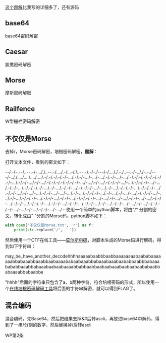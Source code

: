 [这个题解](https://www.jianshu.com/p/c43776370840)比我写的详细多了，还有源码

## base64
base64密码解密

## Caesar
凯撒密码解密

## Morse
摩斯密码解密

## Railfence
W型栅栏密码解密

## 不仅仅是Morse
去掉/，Morse密码解密，培根密码解密，**题解**：

打开文本文件，看到的密文如下：

--/.-/-.--/..--.-/-..././..--.-/..../.-/...-/./..--.-/.-/-./---/-/...././.-./..--.-/-.././-.-./---/-.././..../..../..../..../.-/.-/.-/.-/.-/-.../.-/.-/-.../-.../-.../.-/.-/-.../-.../.-/.-/.-/.-/.-/.-/.-/.-/-.../.-/.-/-.../.-/-.../.-/.-/.-/.-/.-/.-/.-/-.../-.../.-/-.../.-/.-/.-/-.../-.../.-/.-/.-/-.../-.../.-/.-/-.../.-/.-/.-/.-/-.../.-/-.../.-/.-/-.../.-/.-/.-/-.../-.../.-/-.../.-/.-/.-/-.../.-/.-/.-/-.../.-/.-/-.../.-/-.../-.../.-/.-/-.../-.../-.../.-/-.../.-/.-/.-/-.../.-/-.../.-/-.../-.../.-/.-/.-/-.../-.../.-/-.../.-/.-/.-/-.../.-/.-/-.../.-/.-/-.../.-/.-/.-/.-/-.../-.../.-/-.../-.../.-/.-/-.../-.../.-/.-/-.../.-/.-/-.../.-/.-/.-/-.../.-/.-/-.../.-/.-/-.../.-/.-/-.../.-/-.../.-/.-/-.../-.../.-/-.../.-/.-/.-/.-/-.../-.../.-/-.../.-/.-/-.../-.../.-
使用一个简单的python脚本，将由"/" 分割的密文，转化成由" "分割的Morse码，python脚本如下：

```python
with open('不仅仅是Morse.txt', 'r') as f:  
    print(str.replace('/', ' '))
```

然后使用一个CTF在线工具——[莫尔斯电码](http://ctf.ssleye.com/morse.html)，对脚本生成的Morse码进行解码，得到如下字符串：

may_be_have_another_decodehhhhaaaaabaabbbaabbaaaaaaaabaababaaaaaaabbabaaabbaaabbaabaaaababaabaaabbabaaabaaabaababbaabbbabaaabababbaaabbabaaabaabaabaaaabbabbaabbaabaabaaabaabaabaababaabbabaaaabbabaabba

"hhhh"后面的字符串只包含了a，b两种字符，符合培根密码的形式，所以使用一个[在线培根密码解码工具](https://tool.bugku.com/peigen/)将后面的字符串解密，就可以得到FLAG了。 

## 混合编码
混合编码，先Base64，然后把结果去掉&#后转ascii，再放进base64中解码，得到了一串/分割的数字，然后替换掉/后转ascii

WP第2条

